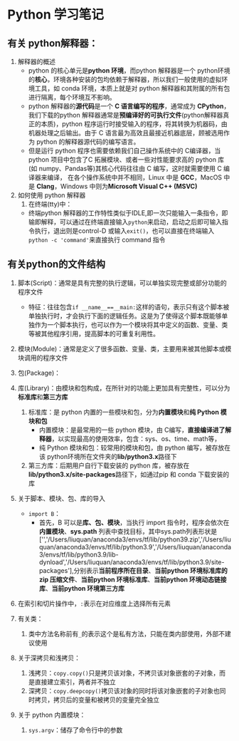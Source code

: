 # Python 学习笔记
## 有关 python解释器：
1. 解释器的概述
   -  python 的核心单元是**python 环境**，而python 解释器是一个 python环境的**核心**，环境各种安装的包均依赖于解释器，所以我们一般使用的虚拟环境工具，如 conda 环境，本质上就是对 python 解释器和其附属的所有包进行隔离，每个环境互不影响。
   -  python 解释器的**源代码**是一个 **C 语言编写的程序**，通常成为 **CPython**，我们下载的python 解释器通常是**预编译好的可执行文件**(python解释器真正的本质)，python 程序运行时接受输入的程序，将其转换为机器码，由机器处理之后输出。由于 C 语言最为高效且最接近机器底层，顾被选用作为 python 的解释器源代码的编写语言。
   -  但是运行 python 程序也需要依赖我们自己操作系统中的 C编译器，当python 项目中包含了C 拓展模块、或者一些对性能要求高的 python 库(如 numpy、Pandas等)其核心代码往往由 C 编写，这时就需要使用 C 编译器来编译， 在各个操作系统中并不相同，Linux 中是 **GCC**，MacOS 中是 **Clang**，Windows 中则为**Microsoft Visual C++ (MSVC)**
2. 如何使用 python 解释器
   1. 在终端(tty)中：
     - 终端python 解释器的工作特性类似于IDLE,即一次只能输入一条指令，即输即解释，可以通过在终端直接输入`python`来启动，启动之后即可输入指令执行，退出则是control-D 或输入`exit()`，也可以直接在终端输入`python -c 'command'`来直接执行 command 指令
## 有关python的文件结构
1. 脚本(Script)：通常是具有完整的执行逻辑，可以单独实现完整或部分功能的程序文件
   - 特征：往往包含`if __name__==__main:`这样的语句，表示只有这个脚本被单独执行时，才会执行下面的逻辑任务。这是为了使得这个脚本既能够单独作为一个脚本执行，也可以作为一个模块将其中定义的函数、变量、类等被其他程序引用，提高脚本的可重复利用性。
2. 模块(Module)：通常是定义了很多函数、变量、类，主要用来被其他脚本或模块调用的程序文件
3. 包(Package)：
4. 库(Library)：由模块和包构成，在所针对的功能上更加具有完整性，可以分为**标准库**和**第三方库**
   1. 标准库：是 python 内置的一些模块和包，分为**内置模块**和**纯 Python 模块和包**
      - 内置模块：是最常用的一些 python 模块，由 C编写，**直接编译进了解释器**，以实现最高的使用效率，包含：sys、os、time、math等，
      - 纯 Python 模块和包：较常用的模块和包，由 python 编写，被存放在该 python环境所在文件夹的**lib/python3.x**路径下
   2. 第三方库：后期用户自行下载安装的 python 库，被存放在**lib/python3.x/site-packages**路径下，如通过pip 和 conda 下载安装的库
5. 关于脚本、模块、包、库的导入
   - `import B`：
     - 首先，B 可以是**库、包、模块**，当执行 import 指令时，程序会依次在**内置模块**、**sys.path** 列表中查找目标，其中sys.path列表形状是['','/Users/liuquan/anaconda3/envs/tf/lib/python39.zip','/Users/liuquan/anaconda3/envs/tf/lib/python3.9','/Users/liuquan/anaconda3/envs/tf/lib/python3.9/lib-dynload','/Users/liuquan/anaconda3/envs/tf/lib/python3.9/site-packages'],分别表示**当前程序所在目录**、**当前python 环境标准库的 zip 压缩文件**、**当前python 环境标准库**、**当前python 环境动态链接库**、**当前python 环境第三方库**
   

6. 在索引和切片操作中，`:`表示在对应维度上选择所有元素
7. 有关类：
   1. 类中方法名称前有`_`的表示这个是私有方法，只能在类内部使用，外部不建议使用
8. 关于深拷贝和浅拷贝：
   1. 浅拷贝：`copy.copy()`只是拷贝该对象，不拷贝该对象嵌套的子对象，而是直接建立索引，两者并不独立
   2. 深拷贝：`copy.deepcopy()`拷贝该对象的同时将该对象嵌套的子对象也同时拷贝，拷贝后的变量和被拷贝的变量完全独立
9. 关于 python 内置模块：
   1. `sys.argv`：储存了命令行中的参数